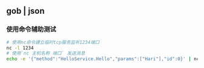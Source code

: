 ## gob | json


### 使用命令辅助测试

```bash
# 使用nc命令建立临时tcp服务监听1234端口
nc -l 1234
# 使用`nc 主机名称 端口` 发送消息
echo -e '{"method":"HelloService.Hello","params":["Hari"],"id":0}' | nc localhost 1234
```